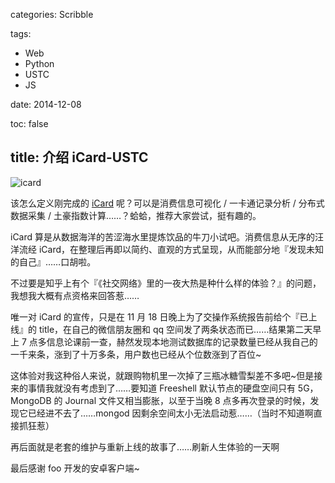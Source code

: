 categories: Scribble

tags:

- Web
- Python
- USTC
- JS

date: 2014-12-08

toc: false

title: 介绍 iCard-USTC
---

![icard](/images/介绍iCard.USTC0.jpg)

该怎么定义刚完成的 [iCard](http://icard.ustc.edu.cn) 呢？可以是消费信息可视化 / 一卡通记录分析 / 分布式数据采集 / 土豪指数计算……？蛤蛤，推荐大家尝试，挺有趣的。

<!--more-->

iCard 算是从数据海洋的苦涩海水里提炼饮品的牛刀小试吧。消费信息从无序的汪洋流经 iCard，在整理后再即以简约、直观的方式呈现，从而能部分地『发现未知的自己』……口胡啦。

不过要是知乎上有个『《社交网络》里的一夜大热是种什么样的体验？』的问题，我想我大概有点资格来回答惹……

唯一对 iCard 的宣传，只是在 11 月 18 日晚上为了交操作系统报告前给个『已上线』的 title，在自己的微信朋友圈和 qq 空间发了两条状态而已……结果第二天早上 7 点多信息论课前一查，赫然发现本地测试数据库的记录数量已经从我自己的一千来条，涨到了十万多条，用户数也已经从个位数涨到了百位~

这体验对我这种俗人来说，就跟购物机里一次掉了三瓶冰糖雪梨差不多吧~但是接来的事情我就没有考虑到了……要知道 Freeshell 默认节点的硬盘空间只有 5G，MongoDB 的 Journal 文件又相当膨胀，以至于当晚 8 点多再次登录的时候，发现它已经进不去了……mongod 因剩余空间太小无法启动惹……（当时不知道啊直接抓狂惹）

再后面就是老套的维护与重新上线的故事了……刷新人生体验的一天啊

最后感谢 foo 开发的安卓客户端~
